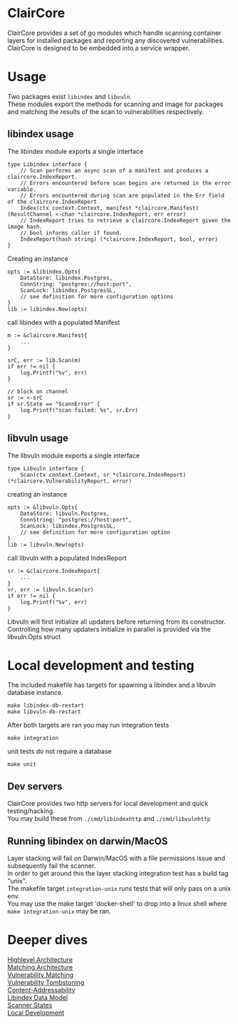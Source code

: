 # ClairCore

ClairCore provides a set of go modules which handle scanning container layers for installed packages and reporting any discovered vulnerabilities.  
ClairCore is designed to be embedded into a service wrapper.  

# Usage

Two packages exist `libindex` and `libvuln`.  
These modules export the methods for scanning and image for packages and matching the results of the scan to vulnerabilities respectively.   

## libindex usage

The libindex module exports a single interface  
```
type Libindex interface {
	// Scan performs an async scan of a manifest and produces a claircore.IndexReport.
	// Errors encountered before scan begins are returned in the error variable.
	// Errors encountered during scan are populated in the Err field of the claircore.IndexReport
	Index(ctx context.Context, manifest *claircore.Manifest) (ResultChannel <-chan *claircore.IndexReport, err error)
	// IndexReport tries to retrieve a claircore.IndexReport given the image hash.
	// bool informs caller if found.
	IndexReport(hash string) (*claircore.IndexReport, bool, error)
}
```
Creating an instance  
```
opts := &libindex.Opts{
    DataStore: libindex.Postgres,
    ConnString: "postgres://host:port",
    ScanLock: libindex.PostgresSL,
    // see definition for more configuration options
}
lib := libindex.New(opts)
``` 
call libindex with a populated Manifest  
```
m := &claircore.Manifest{
    ...
}

srC, err := lib.Scan(m)
if err != nil {
    log.Printf("%v", err)
}

// block on channel
sr := <-srC
if sr.State == "ScannError" {
    log.Printf("scan failed: %s", sr.Err)
}
```

## libvuln usage

The libvuln module exports a single interface  
```
type Libvuln interface {
	Scan(ctx context.Context, sr *claircore.IndexReport) (*claircore.VulnerabilityReport, error)

```
creating an instance  
```
opts := &libvuln.Opts{
    DataStore: libvuln.Postgres,
    ConnString: "postgres://host:port",
    ScanLock: libindex.PostgresSL,
    // see definition for more configuration option
}
lib := libvuln.New(opts)
```
call libvuln with a populated IndexReport  
```
sr := &claircore.IndexReport{
    ...
}
vr, err := libvuln.Scan(sr)
if err != nil {
    log.Printf("%v", err)
}
```

Libvuln will first initialize all updaters before returning from its constructor.  
Controlling how many updaters initialize in parallel is provided via the libvuln.Opts struct  

# Local development and testing

The included makefile has targets for spawning a libindex and a libvuln database instance.  
```
make libindex-db-restart
make libvuln-db-restart
```

After both targets are ran you may run integration tests  
```
make integration
```

unit tests do not require a database  
```
make unit
```

## Dev servers

ClairCore provides two http servers for local development and quick testing/hacking.  
You may build these from `./cmd/libindexhttp` and `./cmd/libvulnhttp`  

## Running libindex on darwin/MacOS

Layer stacking will fail on Darwin/MacOS with a file permissions issue and subsequently fail the scanner.   
In order to get around this the layer stacking integration test has a build tag "unix".  
The makefile target `integration-unix` runs tests that will only pass on a unix env.   
You may use the make target 'docker-shell' to drop into a linux shell where `make integration-unix` may be ran.  

# Deeper dives

[Highlevel Architecture](./docs/highlevel_arch.md)  
[Matching Architecture](./docs/matching_arch.md)  
[Vulnerability Matching](./docs/matching_vulns.md)  
[Vulnerability Tombstoning](./docs/tombstoning.md)  
[Content-Addressability](./docs/content_addressability.md)  
[Libindex Data Model](./docs/scanner_data_model.md)  
[Scanner States](./docs/scanner_states.md)  
[Local Development](./docs/local-dev.md)  
